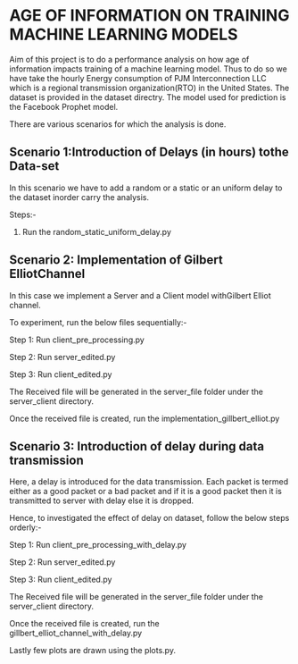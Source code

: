 # AGE OF INFORMATION ON TRAINING MACHINE LEARNING MODELS
Aim of this project is to do a performance analysis on  how age of information impacts training of a machine learning model.
Thus to do so we have take the hourly Energy consumption of PJM Interconnection LLC which is a regional transmission organization(RTO) in the United States. The dataset is provided in the dataset directry. The model used for prediction is the Facebook Prophet model.

There are various scenarios for which the analysis is done.

## Scenario 1:Introduction of Delays (in hours) tothe Data-set
In this scenario we have to add a random or a static or an uniform delay to the dataset inorder carry the analysis.

Steps:-
1. Run the random_static_uniform_delay.py

## Scenario 2: Implementation  of  Gilbert  ElliotChannel
In this case we implement a Server  and  a  Client  model  withGilbert  Elliot  channel.

To experiment, run the below files sequentially:-

Step 1: Run client_pre_processing.py

Step 2: Run server_edited.py

Step 3: Run client_edited.py

The Received file will be generated in the server_file folder under the server_client directory.

Once the received file is created, run the implementation_gillbert_elliot.py

## Scenario 3: Introduction of delay during data transmission
Here, a delay is introduced for the data transmission. Each packet is termed either as a good packet or a bad packet and if it is a good packet then it is transmitted to server with delay else it is dropped.

Hence, to investigated the effect of delay on dataset, follow the below steps orderly:-

Step 1: Run client_pre_processing_with_delay.py

Step 2: Run server_edited.py

Step 3: Run client_edited.py

The Received file will be generated in the server_file folder under the server_client directory.

Once the received file is created, run the gillbert_elliot_channel_with_delay.py



Lastly few plots are drawn using the plots.py.




